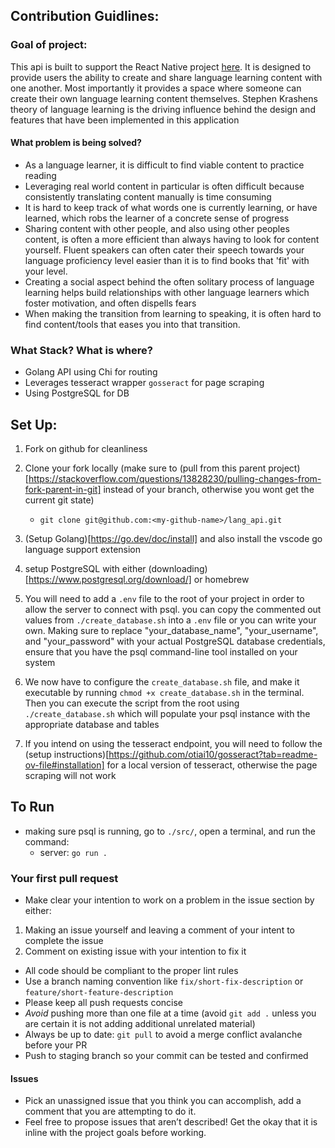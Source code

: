 ## Contribution Guidlines:

### Goal of project:

This api is built to support the React Native project [here](https://github.com/willybeans/e-reader-mvp). It is designed to provide users the ability to create and share language learning content with one another. Most importantly it provides a space where someone can create their own language learning content themselves. Stephen Krashens theory of language learning is the driving influence behind the design and features that have been implemented in this application

#### What problem is being solved?

- As a language learner, it is difficult to find viable content to practice reading
- Leveraging real world content in particular is often difficult because consistently translating content manually is time consuming
- It is hard to keep track of what words one is currently learning, or have learned, which robs the learner of a concrete sense of progress
- Sharing content with other people, and also using other peoples content, is often a more efficient than always having to look for content yourself. Fluent speakers can often cater their speech towards your language proficiency level easier than it is to find books that 'fit' with your level.
- Creating a social aspect behind the often solitary process of language learning helps build relationships with other language learners which foster motivation, and often dispells fears
- When making the transition from learning to speaking, it is often hard to find content/tools that eases you into that transition.

### What Stack? What is where?

- Golang API using Chi for routing
- Leverages tesseract wrapper `gosseract` for page scraping
- Using PostgreSQL for DB

## Set Up:

1. Fork on github for cleanliness
2. Clone your fork locally (make sure to (pull from this parent project)[https://stackoverflow.com/questions/13828230/pulling-changes-from-fork-parent-in-git] instead of your branch, otherwise you wont get the current git state)

   - `git clone git@github.com:<my-github-name>/lang_api.git`

3. (Setup Golang)[https://go.dev/doc/install] and also install the vscode go language support extension
4. setup PostgreSQL with either (downloading)[https://www.postgresql.org/download/] or homebrew
5. You will need to add a `.env` file to the root of your project in order to allow the server to connect with psql. you can copy the commented out values from `./create_database.sh` into a `.env` file or you can write your own. Making sure to replace "your_database_name", "your_username", and "your_password" with your actual PostgreSQL database credentials, ensure that you have the psql command-line tool installed on your system
6. We now have to configure the `create_database.sh` file, and make it executable by running `chmod +x create_database.sh` in the terminal. Then you can execute the script from the root using `./create_database.sh` which will populate your psql instance with the appropriate database and tables
7. If you intend on using the tesseract endpoint, you will need to follow the (setup instructions)[https://github.com/otiai10/gosseract?tab=readme-ov-file#installation] for a local version of tesseract, otherwise the page scraping will not work

## To Run

- making sure psql is running, go to `./src/`, open a terminal, and run the command:
  - server: `go run .`

### Your first pull request

- Make clear your intention to work on a problem in the issue section by either:

1.  Making an issue yourself and leaving a comment of your intent to complete the issue
2.  Comment on existing issue with your intention to fix it

- All code should be compliant to the proper lint rules
- Use a branch naming convention like `fix/short-fix-description` or `feature/short-feature-description`
- Please keep all push requests concise
- _Avoid_ pushing more than one file at a time (avoid `git add .` unless you are certain it is not adding additional unrelated material)
- Always be up to date: `git pull` to avoid a merge conflict avalanche before your PR
- Push to staging branch so your commit can be tested and confirmed

#### Issues

- Pick an unassigned issue that you think you can accomplish, add a comment that you are attempting to do it.
- Feel free to propose issues that aren’t described! Get the okay that it is inline with the project goals before working.
